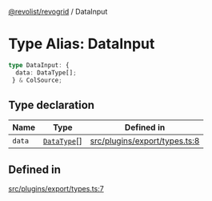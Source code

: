 [@revolist/revogrid](README.md) / DataInput

# Type Alias: DataInput

```ts
type DataInput: {
  data: DataType[];
 } & ColSource;
```

## Type declaration

| Name | Type | Defined in |
| ------ | ------ | ------ |
| `data` | [`DataType`](TypeAlias.DataType.md)[] | [src/plugins/export/types.ts:8](https://github.com/revolist/revogrid/blob/11c1e89888ac9588cc703e312811b4cdaf67f0fb/src/plugins/export/types.ts#L8) |

## Defined in

[src/plugins/export/types.ts:7](https://github.com/revolist/revogrid/blob/11c1e89888ac9588cc703e312811b4cdaf67f0fb/src/plugins/export/types.ts#L7)
